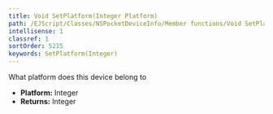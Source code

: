 ```yaml
---
title: Void SetPlatform(Integer Platform)
path: /EJScript/Classes/NSPocketDeviceInfo/Member functions/Void SetPlatform(Integer p_0)
intellisense: 1
classref: 1
sortOrder: 5215
keywords: SetPlatform(Integer)
---
```



What platform does this device belong to



* **Platform:** Integer
* **Returns:** Integer


